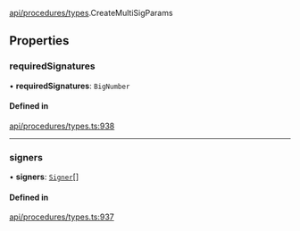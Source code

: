 [api/procedures/types](../../../../Modules/API/Procedures/Types.md).CreateMultiSigParams

## Properties

### requiredSignatures

• **requiredSignatures**: `BigNumber`

#### Defined in

[api/procedures/types.ts:938](https://github.com/PolymeshAssociation/polymesh-sdk/blob/15be87e8/src/api/procedures/types.ts#L938)

___

### signers

• **signers**: [`Signer`](../../../../Modules/Types/Types.md#signer)[]

#### Defined in

[api/procedures/types.ts:937](https://github.com/PolymeshAssociation/polymesh-sdk/blob/15be87e8/src/api/procedures/types.ts#L937)
